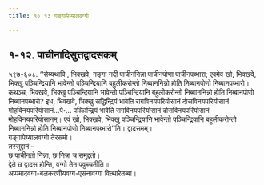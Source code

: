 ```yaml
---
title: १० १३ गङ्गापेय्यालवग्गो

---
```



## १-१२. पाचीनादिसुत्तद्वादसकम्

५९७-६०८. ‘‘सेय्यथापि , भिक्खवे, गङ्गा नदी पाचीननिन्ना पाचीनपोणा पाचीनपब्भारा; एवमेव खो, भिक्खवे, भिक्खु पञ्चिन्द्रियानि भावेन्तो पञ्चिन्द्रियानि बहुलीकरोन्तो निब्बाननिन्नो होति निब्बानपोणो निब्बानपब्भारो। कथञ्च, भिक्खवे, भिक्खु पञ्चिन्द्रियानि भावेन्तो पञ्चिन्द्रियानि बहुलीकरोन्तो निब्बाननिन्नो होति निब्बानपोणो निब्बानपब्भारो? इध, भिक्खवे, भिक्खु सद्धिन्द्रियं भावेति रागविनयपरियोसानं दोसविनयपरियोसानं मोहविनयपरियोसानं…पे॰… पञ्ञिन्द्रियं भावेति रागविनयपरियोसानं दोसविनयपरियोसानं मोहविनयपरियोसानम्। एवं खो, भिक्खवे, भिक्खु पञ्चिन्द्रियानि भावेन्तो पञ्चिन्द्रियानि बहुलीकरोन्तो निब्बाननिन्नो होति निब्बानपोणो निब्बानपब्भारो’’ति। द्वादसमम्।  
गङ्गापेय्यालवग्गो तेरसमो।  
तस्सुद्दानं –  
छ पाचीनतो निन्ना, छ निन्ना च समुद्दतो।  
द्वेते छ द्वादस होन्ति, वग्गो तेन पवुच्चतीति॥  
अप्पमादवग्ग-बलकरणीयवग्ग-एसनावग्गा वित्थारेतब्बा।  